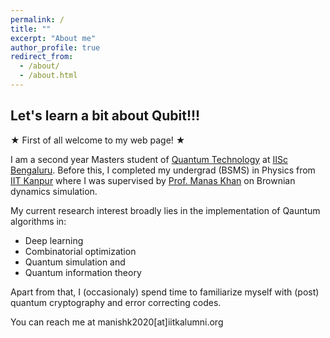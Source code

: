 ```yaml
---
permalink: /
title: ""
excerpt: "About me"
author_profile: true
redirect_from: 
  - /about/
  - /about.html
---
```


## Let's learn a bit about Qubit!!!

$\bigstar$ First of all welcome to my web page! $\bigstar$

I am a second year Masters student of [Quantum Technology](https://iqti.iisc.ac.in/) at [IISc Bengaluru](https://iisc.ac.in/). 
Before this, I completed my undergrad (BSMS) in Physics from [IIT Kanpur](https://cse.iitk.ac.in) where I was supervised by [Prof. Manas Khan](https://home.iitk.ac.in/~mkhan/) on Brownian dynamics simulation.

My current research interest broadly lies in the implementation of Qauntum algorithms in:
- Deep learning
- Combinatorial optimization
- Quantum simulation and 
- Quantum information theory

Apart from that, I (occasionaly) spend time to familiarize myself with (post) quantum cryptography and error correcting codes.

You can reach me at manishk2020[at]iitkalumni.org
